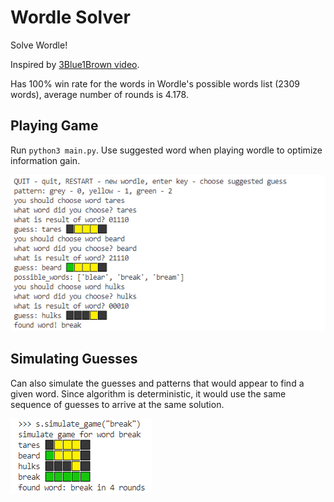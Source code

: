 # Wordle Solver
Solve Wordle! 

Inspired by [3Blue1Brown video](https://www.youtube.com/watch?v=v68zYyaEmEA&ab_channel=3Blue1Brown).

Has 100% win rate for the words in Wordle's possible words list (2309 words), average number of rounds is 4.178.

## Playing Game
Run `python3 main.py`. Use suggested word when playing wordle to optimize information gain.

![solve_break](assets/solve_break.png)

## Simulating Guesses
Can also simulate the guesses and patterns that would appear to find a given word. Since algorithm is deterministic, it would use the same sequence of guesses to arrive at the same solution.

![game_break](assets/game_break.png)